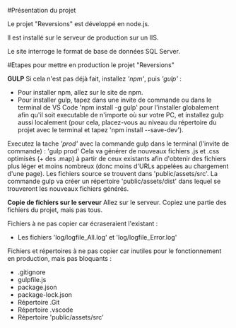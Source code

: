 #Présentation du projet

Le projet "Reversions" est développé en node.js.

Il est installé sur le serveur de production sur un IIS.

Le site interroge le format de base de données SQL Server.


#Etapes pour mettre en production le projet "Reversions"

**GULP**
Si cela n'est pas déjà fait, installez *'npm'*, puis *'gulp'* :
- Pour installer npm, allez sur le site de npm.
- Pour installer gulp, tapez dans une invite de commande ou dans le terminal de VS Code 'npm install -g gulp' pour l'installer globalement afin qu'il soit executable de n'importe où sur votre PC, et installez gulp aussi localement (pour cela, placez-vous au niveau du répertoire du projet avec le terminal et tapez 'npm install --save-dev').

Executez la tache *'prod'* avec la commande gulp dans le terminal (l'invite de commande) : 'gulp prod'
Cela va générer de nouveaux fichiers .js et .css optimisés (+ des .map) à partir de ceux existants afin d'obtenir des fichiers plus léger et moins nombreux (donc moins d'URLs appelées au chargement d'une page).
Les fichiers source se trouvent dans 'public/assets/src'. La commande gulp va créer un répertoire 'public/assets/dist' dans lequel se trouveront les nouveaux fichiers générés.

**Copie de fichiers sur le serveur**
Allez sur le serveur.
Copiez une partie des fichiers du projet, mais pas tous.

Fichiers à ne pas copier car écraseraient l'existant :
- Les fichiers 'log/logfile_All.log' et 'log/logfile_Error.log'

Fichiers et répertoires à ne pas copier car inutiles pour le fonctionnement en production, mais pas bloquants : 
- .gitignore
- gulpfile.js
- package.json
- package-lock.json
- Répertoire .Git
- Répertoire .vscode
- Répertoire 'public/assets/src'